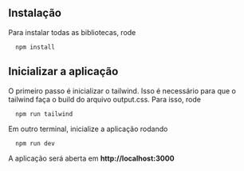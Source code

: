 ## Instalação

Para instalar todas as bibliotecas, rode
```http
  npm install
```

## Inicializar a aplicação
O primeiro passo é inicializar o tailwind. Isso é necessário para que o tailwind faça o build do arquivo output.css. Para isso, rode
```http
  npm run tailwind
```
Em outro terminal, inicialize a aplicação rodando
```http
  npm run dev
```
A aplicação será aberta em **http://localhost:3000**